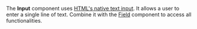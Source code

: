 The **Input** component uses [HTML's native text input](https://developer.mozilla.org/en-US/docs/Web/HTML/Element/input/text). 
It allows a user to enter a single line of text.
Combine it with the [Field](/components/field.html) component to access all functionalities.
